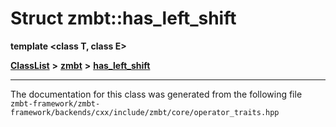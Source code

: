 

# Struct zmbt::has\_left\_shift

**template &lt;class T, class E&gt;**



[**ClassList**](annotated.md) **>** [**zmbt**](namespacezmbt.md) **>** [**has\_left\_shift**](structzmbt_1_1has__left__shift.md)







































































------------------------------
The documentation for this class was generated from the following file `zmbt-framework/zmbt-framework/backends/cxx/include/zmbt/core/operator_traits.hpp`

